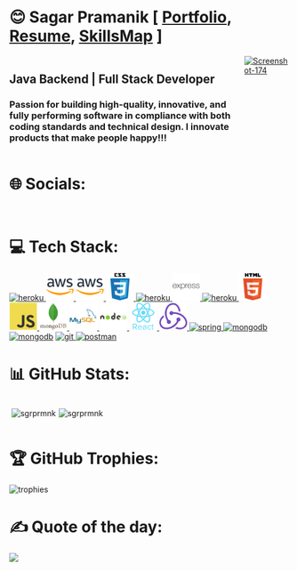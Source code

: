  <div style="display: flex; justify-content: space-between;">
        <div>
            <h1>
             😊 Sagar Pramanik [ <a href="https://pramaniksagar.netlify.app/" target="_blank">Portfolio</a>, <a href="https://drive.google.com/file/d/1qlnZngjm58hPCue2YMRwD3q_qAvmWOqd/view" target="_blank">Resume</a>, <a href="https://drive.google.com/file/d/1EZzPWxCfyxuR0pX5gCoFZ1ibTBulVv_r/view?usp=sharing" target="_blank">SkillsMap</a> ]
</h1>
</div>
<div>
<img src="https://visitcount.itsvg.in/api?id=sgrprmnk&label=Profile%20Views%3A%20&color=1&icon=5&pretty=false" alt="">
</div>
</div>
<div style="display: flex;">
   <div>
    <h2>
   Java Backend | Full Stack Developer
    </h2>
    <h3>
Passion for building high-quality, innovative, and fully performing software in compliance with both coding standards and technical design.
I innovate products that make people happy!!!
    </h3>
<!--     <h3>
     Java | OOP | Functional Programming | Multithreading | Spring | Spring Boot | REST API | Spring Security | MySQL | Hibernate | HTML | CSS | Bootstrap | JavaScript | React | Redux | Node | Git
    </h3> -->
</div>
    <div style="width:200px; height: 100px;">
<a href="https://ibb.co/Swkgdws"><img src="https://i.ibb.co/qYH8WYy/Screenshot-174.png" alt="Screenshot-174" border="0"></a>
</div>
</div>
    <div>
<h1>🌐 Socials:</h1>
<a href="https://linkedin.com/in/sagar-pramanik"><img
        src="https://img.shields.io/badge/LinkedIn-%230077B5.svg?logo=linkedin&logoColor=white" alt=""></a>
<a href="https://twitter.com/_sagarpramanik"><img
        src="https://img.shields.io/badge/Twitter-%231DA1F2.svg?logo=Twitter&logoColor=white" alt=""></a>
    </div>
<div>
    <h1>💻 Tech Stack:</h1>
    <p align="left">
     <a href="https://www.java.com/en/" target="_blank" rel="noreferrer"> <img src="https://cdn.jsdelivr.net/gh/devicons/devicon/icons/java/java-original.svg" alt="heroku" width="50" height="50"/> </a><a href="https://aws.amazon.com" target="_blank" rel="noreferrer"> <img
                src="https://raw.githubusercontent.com/devicons/devicon/master/icons/amazonwebservices/amazonwebservices-original-wordmark.svg"
                alt="aws" width="50" height="50" /> </a> 
     <a href="https://aws.amazon.com" target="_blank" rel="noreferrer"> <img
                src="https://raw.githubusercontent.com/devicons/devicon/master/icons/amazonwebservices/amazonwebservices-original-wordmark.svg"
                alt="aws" width="50" height="50" /> </a> <a href="https://www.w3schools.com/css/" target="_blank"
            rel="noreferrer"> <img
                src="https://raw.githubusercontent.com/devicons/devicon/master/icons/css3/css3-original-wordmark.svg"
                alt="css3" width="50" height="50" /> </a>
                <a href="https://www.w3schools.com/expressjs/" target="_blank" rel="noreferrer"> <img src="https://cdn.jsdelivr.net/gh/devicons/devicon/icons/bootstrap/bootstrap-original.svg" alt="heroku" width="50" height="50"/> </a>
                <a href="https://expressjs.com" target="_blank"
            rel="noreferrer">
            <img src="https://raw.githubusercontent.com/devicons/devicon/master/icons/express/express-original-wordmark.svg"
                alt="express" width="50" height="50" /> </a>  <a href="https://heroku.com" target="_blank" rel="noreferrer"> <img
                src="https://www.vectorlogo.zone/logos/heroku/heroku-icon.svg" alt="heroku" width="50" height="50" />
        </a>
        <a href="https://www.w3.org/html/" target="_blank" rel="noreferrer"> <img
                src="https://raw.githubusercontent.com/devicons/devicon/master/icons/html5/html5-original-wordmark.svg"
                alt="html5" width="50" height="50" /> </a> <a href="https://developer.mozilla.org/en-US/docs/Web/JavaScript"
            target="_blank" rel="noreferrer"> <img
                src="https://raw.githubusercontent.com/devicons/devicon/master/icons/javascript/javascript-original.svg"
                alt="javascript" width="50" height="50" /> </a>  <a href="https://www.mongodb.com/" target="_blank"
            rel="noreferrer"> <img
                src="https://raw.githubusercontent.com/devicons/devicon/master/icons/mongodb/mongodb-original-wordmark.svg"
                alt="mongodb" width="50" height="50" /> </a> <a href="https://www.mysql.com/" target="_blank"
            rel="noreferrer"> <img
                src="https://raw.githubusercontent.com/devicons/devicon/master/icons/mysql/mysql-original-wordmark.svg"
                alt="mysql" width="50" height="50" /> </a> <a href="https://nodejs.org" target="_blank"
            rel="noreferrer">
            <img src="https://raw.githubusercontent.com/devicons/devicon/master/icons/nodejs/nodejs-original-wordmark.svg"
                alt="nodejs" width="50" height="50" /> </a>  <a href="https://reactjs.org/" target="_blank" rel="noreferrer"> <img
                src="https://raw.githubusercontent.com/devicons/devicon/master/icons/react/react-original-wordmark.svg"
                alt="react" width="50" height="50" /> </a> <a href="https://redux.js.org" target="_blank"
            rel="noreferrer">
            <img src="https://raw.githubusercontent.com/devicons/devicon/master/icons/redux/redux-original.svg"
                alt="redux" width="50" height="50" /> </a> <a href="https://spring.io/" target="_blank"
            rel="noreferrer"> <img src="https://www.vectorlogo.zone/logos/springio/springio-icon.svg" alt="spring"
                width="50" height="50" />
        </a>
        <a href="https://www.jetbrains.com/idea/"><img src="https://cdn.jsdelivr.net/gh/devicons/devicon/icons/intellij/intellij-original.svg" alt="mongodb" width="50" height="50" /></a>
<a href="https://code.visualstudio.com/"><img src="https://cdn.jsdelivr.net/gh/devicons/devicon/icons/vscode/vscode-original.svg" alt="mongodb" width="50" height="50" /></a>
<a href="https://git-scm.com/" target="_blank" rel="noreferrer"> <img
        src="https://www.vectorlogo.zone/logos/git-scm/git-scm-icon.svg" alt="git" width="50" height="50" /> </a>
        <a href="https://postman.com" target="_blank" rel="noreferrer">
            <img src="https://www.vectorlogo.zone/logos/getpostman/getpostman-icon.svg" alt="postman" width="40" height="40" />
        </a>
    </p>
</div>
    
<div>
    <h1>📊 GitHub Stats: </h1>
<div style="display: flex; gap: 5px;">
    <p>&nbsp;<img align="center"
            src="https://github-readme-stats.vercel.app/api?username=sgrprmnk&show_icons=true&locale=en&hide_border=true&count_private=true"
            alt="sgrprmnk" />
    </p>
    <p><img align="center" src="https://github-readme-streak-stats.herokuapp.com/?user=sgrprmnk&hide_border=true&count_private=true" alt="sgrprmnk" /></p>
</div>
</div>
    <div>
        <h1>🏆 GitHub Trophies: </h1>
        <img src="https://github-profile-trophy.vercel.app/?username=sgrprmnk&theme=radical&no-frame=false&no-bg=true&margin-w=4"
            alt="trophies">
    </div>
    <div>
        <h1>✍️ Quote of the day: </h1>
        <img src="https://quotes-github-readme.vercel.app/api?type=horizontal&theme=marco">
    </div> 
